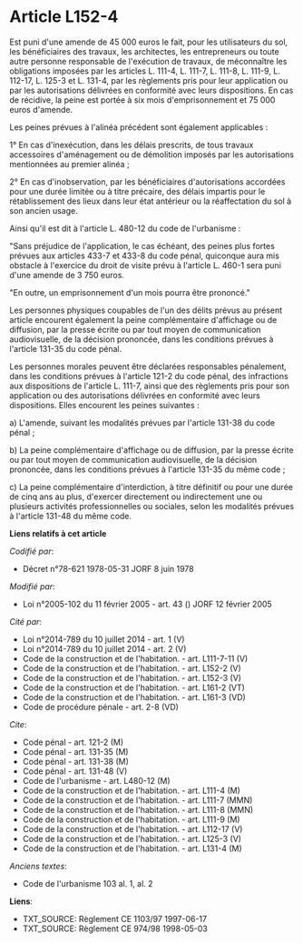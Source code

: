 # Article L152-4

Est puni d'une amende de 45 000 euros le fait, pour les utilisateurs du sol, les bénéficiaires des travaux, les architectes,
les entrepreneurs ou toute autre personne responsable de l'exécution de travaux, de méconnaître les obligations imposées par
les articles L. 111-4, L. 111-7, L. 111-8, L. 111-9, L. 112-17, L. 125-3 et L. 131-4, par les règlements pris pour leur
application ou par les autorisations délivrées en conformité avec leurs dispositions. En cas de récidive, la peine est portée
à six mois d'emprisonnement et 75 000 euros d'amende.

Les peines prévues à l'alinéa précédent sont également applicables :

1° En cas d'inexécution, dans les délais prescrits, de tous travaux accessoires d'aménagement ou de démolition imposés par
les autorisations mentionnées au premier alinéa ;

2° En cas d'inobservation, par les bénéficiaires d'autorisations accordées pour une durée limitée ou à titre précaire, des
délais impartis pour le rétablissement des lieux dans leur état antérieur ou la réaffectation du sol à son ancien usage.

Ainsi qu'il est dit à l'article L. 480-12 du code de l'urbanisme :

"Sans préjudice de l'application, le cas échéant, des peines plus fortes prévues aux articles 433-7 et 433-8 du code pénal,
quiconque aura mis obstacle à l'exercice du droit de visite prévu à l'article L. 460-1 sera puni d'une amende de 3 750 euros.

"En outre, un emprisonnement d'un mois pourra être prononcé."

Les personnes physiques coupables de l'un des délits prévus au présent article encourent également la peine complémentaire
d'affichage ou de diffusion, par la presse écrite ou par tout moyen de communication audiovisuelle, de la décision prononcée,
dans les conditions prévues à l'article 131-35 du code pénal.

Les personnes morales peuvent être déclarées responsables pénalement, dans les conditions prévues à l'article 121-2 du code
pénal, des infractions aux dispositions de l'article L. 111-7, ainsi que des règlements pris pour son application ou des
autorisations délivrées en conformité avec leurs dispositions. Elles encourent les peines suivantes :

a) L'amende, suivant les modalités prévues par l'article 131-38 du code pénal ;

b) La peine complémentaire d'affichage ou de diffusion, par la presse écrite ou par tout moyen de communication
audiovisuelle, de la décision prononcée, dans les conditions prévues à l'article 131-35 du même code ;

c) La peine complémentaire d'interdiction, à titre définitif ou pour une durée de cinq ans au plus, d'exercer directement ou
indirectement une ou plusieurs activités professionnelles ou sociales, selon les modalités prévues à l'article 131-48 du même
code.

**Liens relatifs à cet article**

_Codifié par_:

  - Décret n°78-621 1978-05-31 JORF 8 juin 1978

_Modifié par_:

  - Loi n°2005-102 du 11 février 2005 - art. 43 () JORF 12 février 2005

_Cité par_:

  - Loi n°2014-789 du 10 juillet 2014 - art. 1 (V)
  - Loi n°2014-789 du 10 juillet 2014 - art. 2 (V)
  - Code de la construction et de l'habitation. - art. L111-7-11 (V)
  - Code de la construction et de l'habitation. - art. L152-2 (V)
  - Code de la construction et de l'habitation. - art. L152-3 (V)
  - Code de la construction et de l'habitation. - art. L161-2 (VT)
  - Code de la construction et de l'habitation. - art. L161-3 (VD)
  - Code de procédure pénale - art. 2-8 (VD)

_Cite_:

  - Code pénal - art. 121-2 (M)
  - Code pénal - art. 131-35 (M)
  - Code pénal - art. 131-38 (M)
  - Code pénal - art. 131-48 (V)
  - Code de l'urbanisme - art. L480-12 (M)
  - Code de la construction et de l'habitation. - art. L111-4 (M)
  - Code de la construction et de l'habitation. - art. L111-7 (MMN)
  - Code de la construction et de l'habitation. - art. L111-8 (MMN)
  - Code de la construction et de l'habitation. - art. L111-9 (M)
  - Code de la construction et de l'habitation. - art. L112-17 (V)
  - Code de la construction et de l'habitation. - art. L125-3 (V)
  - Code de la construction et de l'habitation. - art. L131-4 (M)

_Anciens textes_:

  - Code de l'urbanisme 103 al. 1, al. 2

**Liens**:

  - TXT_SOURCE: Règlement CE 1103/97 1997-06-17
  - TXT_SOURCE: Règlement CE 974/98 1998-05-03
